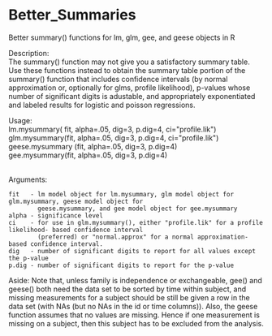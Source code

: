 # Better_Summaries
Better summary() functions for lm, glm, gee, and geese objects in R

Description:<br />
The summary() function may not give you a satisfactory summary table. Use these functions instead to obtain
the summary table portion of the summary() function that includes confidence intervals (by normal approximation 
or, optionally for glms, profile likelihood), p-values whose number of significant digits is adustable, and 
appropriately exponentiated and labeled results for logistic and poisson regressions.

Usage:<br />
lm.mysummary( fit, alpha=.05, dig=3, p.dig=4, ci="profile.lik")<br />
glm.mysummary(fit, alpha=.05, dig=3, p.dig=4, ci="profile.lik")<br />
geese.mysummary (fit, alpha=.05, dig=3, p.dig=4)<br />
gee.mysummary(fit, alpha=.05, dig=3, p.dig=4)<br />
<br />

Arguments:<br />
```
fit   - lm model object for lm.mysummary, glm model object for glm.mysummary, geese model object for 
        geese.mysummary, and gee model object for gee.mysummary
alpha - significance level
ci    - for use in glm.mysummary(), either "profile.lik" for a profile likelihood- based confidence interval 
        (preferred) or "normal.approx" for a normal approximation- based confidence interval.
dig   - number of significant digits to report for all values except the p-value
p.dig - number of significant digits to report for the p-value
```

Aside: Note that, unless family is independence or exchangeable, gee() and geese() both need the data set 
to be sorted by time within subject, and missing measurements for a subject should be still be given a row 
in the data set (with NAs (but no NAs in the id or time columns)). Also, the geese function assumes that no 
values are missing. Hence if one measurement is missing on a subject, then this subject has to be excluded 
from the analysis.
